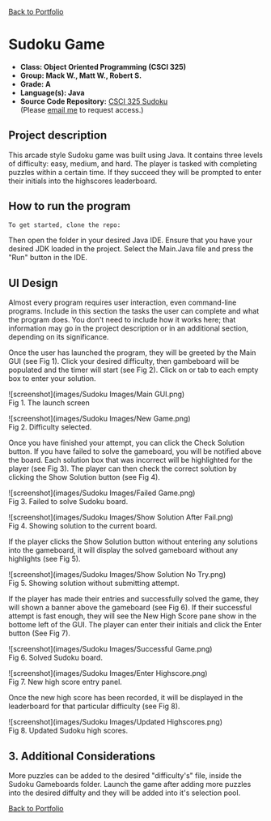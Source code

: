 [Back to Portfolio](./)

Sudoku Game
===============

-   **Class: Object Oriented Programming (CSCI 325)** 
-   **Group: Mack W., Matt W., Robert S.** 
-   **Grade: A** 
-   **Language(s): Java** 
-   **Source Code Repository:** [CSCI 325 Sudoku](https://github.com/rbsquires/CSCI-325-Sudoku)  
    (Please [email me](mailto:rbsquires@csustudent.net?subject=GitHub%20Access) to request access.)

## Project description

This arcade style Sudoku game was built using Java. It contains three levels of difficulty: easy, medium, and hard. The player is tasked with completing puzzles within a certain time. If they succeed they will be prompted to enter their initials into the highscores leaderboard.

## How to run the program

```bash
To get started, clone the repo:
```
Then open the folder in your desired Java IDE. Ensure that you have your desired JDK loaded in the project. Select the Main.Java file and press the "Run" button in the IDE.

## UI Design

Almost every program requires user interaction, even command-line programs. Include in this section the tasks the user can complete and what the program does. You don't need to include how it works here; that information may go in the project description or in an additional section, depending on its significance.

Once the user has launched the program, they will be greeted by the Main GUI (see Fig 1). Click your desired difficulty, then gambeboard will be populated and the timer will start (see Fig 2). Click on or tab to each empty box to enter your solution.

![screenshot](images/Sudoku Images/Main GUI.png)  
Fig 1. The launch screen

![screenshot](images/Sudoku Images/New Game.png)  
Fig 2. Difficulty selected.

Once you have finished your attempt, you can click the Check Solution button. If you have failed to solve the gameboard, you will be notified above the board. Each solution box that was incorrect will be highlighted for the player (see Fig 3). The player can then check the correct solution by clicking the Show Solution button (see Fig 4).

![screenshot](images/Sudoku Images/Failed Game.png)  
Fig 3. Failed to solve Sudoku board.

![screenshot](images/Sudoku Images/Show Solution After Fail.png)  
Fig 4. Showing solution to the current board.

If the player clicks the Show Solution button without entering any solutions into the gameboard, it will display the solved gameboard without any highlights (see Fig 5).

![screenshot](images/Sudoku Images/Show Solution No Try.png)  
Fig 5. Showing solution without submitting attempt.

If the player has made their entries and successfully solved the game, they will shown a banner above the gameboard (see Fig 6). If their successful attempt is fast enough, they will see the New High Score pane show in the bottome left of the GUI. The player can enter their initials and click the Enter button (See Fig 7).

![screenshot](images/Sudoku Images/Successful Game.png)  
Fig 6. Solved Sudoku board.

![screenshot](images/Sudoku Images/Enter Highscore.png)  
Fig 7. New high score entry panel.

Once the new high score has been recorded, it will be displayed in the leaderboard for that particular difficulty (see Fig 8).

![screenshot](images/Sudoku Images/Updated Highscores.png)  
Fig 8. Updated Sudoku high scores.

## 3. Additional Considerations

More puzzles can be added to the desired "difficulty's" file, inside the Sudoku Gameboards folder. Launch the game after adding more puzzles into the desired diffulty and they will be added into it's selection pool.

[Back to Portfolio](./)
